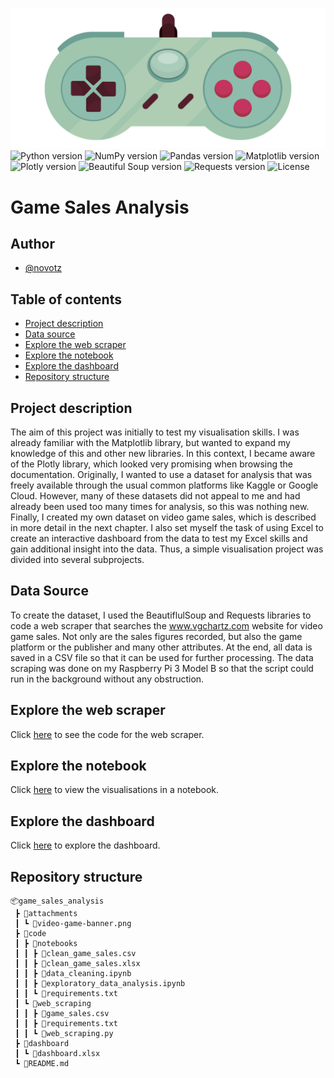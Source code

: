 ![Banner](attachments/video-game-banner.png)
![Python version](https://img.shields.io/badge/Python-3.9-blue)
![NumPy version](https://img.shields.io/badge/NumPy-1.24-blue)
![Pandas version](https://img.shields.io/badge/Pandas-1.5-blue)
![Matplotlib version](https://img.shields.io/badge/Matplotlib-3.6-blue)
![Plotly version](https://img.shields.io/badge/Plotly-5.13-blue)
![Beautiful Soup version](https://img.shields.io/badge/BeautifulSoup4-4.11-blue)
![Requests version](https://img.shields.io/badge/Requests-2.28-blue)
![License](https://img.shields.io/badge/License-MIT-blue)

# Game Sales Analysis
## Author
- [@novotz](https://github.com/novotz)

## Table of contents
- [Project description](#1)
- [Data source](#2)
- [Explore the web scraper](#3)
- [Explore the notebook](#4)
- [Explore the dashboard](#5)
- [Repository structure](#6)

<a id='1'></a>
## Project description
The aim of this project was initially to test my visualisation skills. I was 
already familiar with the Matplotlib library, but wanted to expand my knowledge 
of this and other new libraries. In this context, I became aware of the Plotly 
library, which looked very promising when browsing the documentation. Originally,
I wanted to use a dataset for analysis that was freely available through the 
usual common platforms like Kaggle or Google Cloud. However, many of these 
datasets did not appeal to me and had already been used too many times for 
analysis, so this was nothing new. Finally, I created my own dataset on video 
game sales, which is described in more detail in the next chapter. I also set 
myself the task of using Excel to create an interactive dashboard from the data 
to test my Excel skills and gain additional insight into the data. Thus, a simple
visualisation project was divided into several subprojects.

<a id='2'></a>
## Data Source
To create the dataset, I used the BeautiflulSoup and Requests libraries to code 
a web scraper that searches the www.vgchartz.com website for video game sales. 
Not only are the sales figures recorded, but also the game platform or the 
publisher and many other attributes. At the end, all data is saved in a CSV file 
so that it can be used for further processing. The data scraping was done on my 
Raspberry Pi 3 Model B so that the script could run in the background without 
any obstruction.

<a id='3'></a>
## Explore the web scraper
Click [here](code/web_scraping/web_scraping.py) to see the code for the web scraper.

<a id='4'></a>
## Explore the notebook
Click [here](code/notebooks/exploratory_data_analysis.ipynb) to view the visualisations in a notebook.

<a id='5'></a>
## Explore the dashboard
Click [here](dashboard/dashboard.xlsx) to explore the dashboard.

<a id='6'></a>
## Repository structure
```
📦game_sales_analysis
 ┣ 📂attachments
 ┃ ┗ 📜video-game-banner.png
 ┣ 📂code
 ┃ ┣ 📂notebooks
 ┃ ┃ ┣ 📜clean_game_sales.csv
 ┃ ┃ ┣ 📜clean_game_sales.xlsx
 ┃ ┃ ┣ 📜data_cleaning.ipynb
 ┃ ┃ ┣ 📜exploratory_data_analysis.ipynb
 ┃ ┃ ┗ 📜requirements.txt
 ┃ ┗ 📂web_scraping
 ┃ ┃ ┣ 📜game_sales.csv
 ┃ ┃ ┣ 📜requirements.txt
 ┃ ┃ ┗ 📜web_scraping.py
 ┣ 📂dashboard
 ┃ ┗ 📜dashboard.xlsx
 ┗ 📜README.md
```

